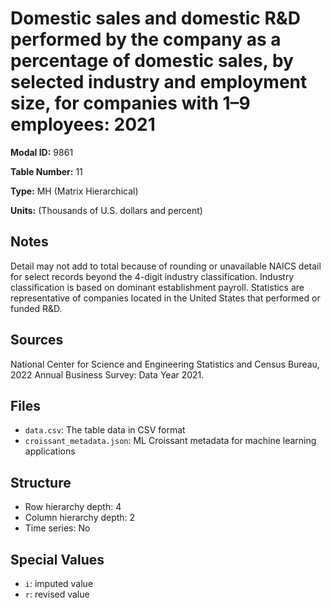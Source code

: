 # Domestic sales and domestic R&D performed by the company as a percentage of domestic sales, by selected industry and employment size, for companies with 1&#8211;9 employees: 2021

**Modal ID:** 9861

**Table Number:** 11

**Type:** MH (Matrix Hierarchical)

**Units:** (Thousands of U.S. dollars and percent)

## Notes

Detail may not add to total because of rounding or unavailable NAICS detail for select records beyond the 4-digit industry classification. Industry classification is based on dominant establishment payroll. Statistics are representative of companies located in the United States that performed or funded R&D.

## Sources

National Center for Science and Engineering Statistics and Census Bureau, 2022 Annual Business Survey: Data Year 2021.

## Files

- `data.csv`: The table data in CSV format
- `croissant_metadata.json`: ML Croissant metadata for machine learning applications

## Structure

- Row hierarchy depth: 4
- Column hierarchy depth: 2
- Time series: No

## Special Values

- `i`: imputed value
- `r`: revised value
